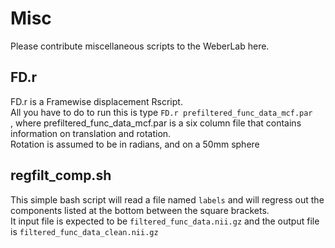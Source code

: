 # Misc

Please contribute miscellaneous scripts to the WeberLab here.

## FD.r

FD.r is a Framewise displacement Rscript.  
All you have to do to run this is type `FD.r prefiltered_func_data_mcf.par`  
, where prefiltered_func_data_mcf.par is a six column file that contains information on translation and rotation.  
Rotation is assumed to be in radians, and on a 50mm sphere

## regfilt_comp.sh

This simple bash script will read a file named `labels` and will regress out the components listed at the bottom between the square brackets.  
It input file is expected to be `filtered_func_data.nii.gz` and the output file is `filtered_func_data_clean.nii.gz`  
